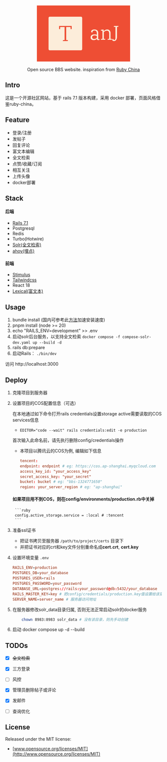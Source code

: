 <p align="center">
  <img src="https://github.com/july-12/BBS/blob/main/app/assets/images/logo.svg" width="300">
  <p align="center">Open source BBS website. inspiration from <a href="https://ruby-china.org">Ruby China</a></p>
</p>

## Intro

这是一个开源社区网站，基于 rails 7.1 版本构建，采用 docker 部署，页面风格借鉴ruby-china。

## Feature

-  登录/注册
-  发帖子
-  回复评论
-  富文本编辑
-  全文检索
-  点赞/收藏/订阅
-  相互关注 
-  上传头像
-  docker部署

## Stack

#### 后端

- [Rails 7.1](https://guides.rubyonrails.org/)
- Postgresql
- Redis
- Turbo(Hotwire)
- [Solr(全文检索)](https://solr.apache.org/)
- [ahoy(埋点)](https://github.com/ankane/ahoy)

#### 前端

- [Stimulus](https://stimulus.hotwired.dev/)
- [Tailwindcss](https://tailwindcss.com/)
- React 18
- [Lexical(富文本)](https://lexical.dev/)

## Usage

1. bundle install (国内可参考此[方法](https://ruby-china.org/topics/26314)加速安装速度)
2. pnpm install (node >= 20)
2. echo "RAILS_ENV=development" >> .env
3. 启动solr后台服务，以支持全文检索 ```docker compose -f compose-solr-dev.yaml up --build -d```
4. rails db:prepare
5. 启动Rails： ```./bin/dev```

访问 http://localhost:3000

## Deploy

1. 克隆项目到服务器 
2. 设置项目的COS配置信息（可选）

    在本地通过如下命令打开rails credentials设置storage active需要读取的COS services信息

    - ```EDITOR="code --wait" rails credentials:edit -e production```

    首次输入此命名前，请先执行删除config/credentials操作

    - 本项目以腾讯云的COS为例, 编辑如下信息

        ```conf
        tencent:
        endpoint: endpoint # eg: https://cos.ap-shanghai.myqcloud.com
        access_key_id: "your_access_key"
        secret_access_key: "your_secret"
        bucket: bucket # eg: "bbs-1324771650"
        region: your_server_region # eg: "ap-shanghai"
        ```

    #### 如果项目用不到COS，则在**config/environments/production.rb**中关掉

        ```ruby
        config.active_storage.service = :local # :tencent
        ```

2. 准备ssl证书

    - 把证书拷贝至服务器 ```/path/to/project/certs``` 目录下
    - 并把证书对应的crt和key文件分别重命名成**cert.crt**, **cert.key**

3. 设置环境变量 ```.env```
    ```conf
    RAILS_ENV=production
    POSTGRES_DB=your_database
    POSTGRES_USER=rails
    POSTGRES_PASSWORD=your_password
    DATABASE_URL=postgres://rails:your_password@db:5432/your_database
    RAILS_MASTER_KEY=key # 把config/credentials/production.key值设置给该变量
    SERVER_NAME=server_name # 服务器访问地址
    ```
4. 在服务器修改solr_data目录归属, 否则无法正常启动solr的docker服务

    ```bash
        chown 8983:8983 solr_data # 没有该目录，则先手动创建
    ```

5. 启动 docker compose up -d --build

## TODOs

- [x] ~~全文检索~~
- [x] 三方登录
- [ ] 风控
- [x] 管理员删除帖子或评论
- [x] 发邮件
- [ ] 查询优化


## License

Released under the MIT license:

- [www.opensource.org/licenses/MIT](http://www.opensource.org/licenses/MIT)
